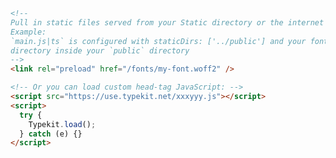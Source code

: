 ```html filename=".storybook/preview-head.html" renderer="common" language="js"
<!--
Pull in static files served from your Static directory or the internet
Example:
`main.js|ts` is configured with staticDirs: ['../public'] and your font is located in the `fonts`
directory inside your `public` directory
-->
<link rel="preload" href="/fonts/my-font.woff2" />

<!-- Or you can load custom head-tag JavaScript: -->
<script src="https://use.typekit.net/xxxyyy.js"></script>
<script>
  try {
    Typekit.load();
  } catch (e) {}
</script>
```
